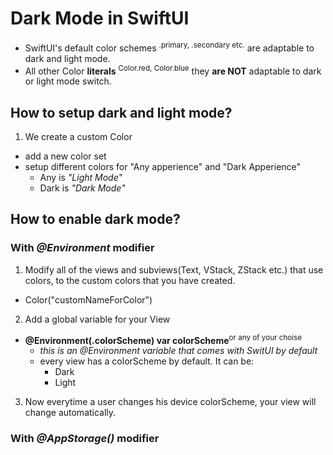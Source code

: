 # Dark Mode in SwiftUI

- SwiftUI's default color schemes <sup>.primary, .secondary etc.</sup> are adaptable to dark and light mode.
- All other Color **literals** <sup> Color.red, Color.blue</sup> they **are NOT** adaptable to dark or light mode switch.

## How to setup dark and light mode?

1. We create a custom Color
- add a new color set
- setup different colors for "Any apperience" and "Dark Apperience"
  - Any is _"Light Mode"_
  - Dark is _"Dark Mode"_

## How to enable dark mode?

### With _@Environment_ modifier

1. Modify all of the views and subviews(Text, VStack, ZStack etc.) that use colors, to the custom colors that you have created.
  - Color("customNameForColor")
2. Add a global variable for your View
- **@Environment(\.colorScheme) var colorScheme**<sup>or any of your choise</sup>
  - _this is an @Environment variable that comes with SwitUI by default_
  - every view has a colorScheme by default. It can be:
      - Dark
      - Light
3. Now everytime a user changes his device colorScheme, your view will change automatically.

### With _@AppStorage()_ modifier
